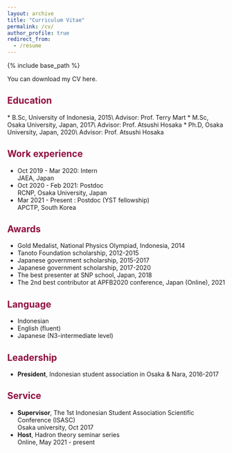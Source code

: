```yaml
---
layout: archive
title: "Curriculum Vitae"
permalink: /cv/
author_profile: true
redirect_from:
  - /resume
---
```


{% include base_path %}

You can download my CV here.


<h2 style="color:#900C3F"> Education </h2>
* B.Sc, University of Indonesia, 2015\
  Advisor: Prof. Terry Mart
* M.Sc, Osaka University, Japan, 2017\
  Advisor: Prof. Atsushi Hosaka
* Ph.D, Osaka University, Japan, 2020\
  Advisor: Prof. Atsushi Hosaka

<h2 style="color:#900C3F"> Work experience </h2>

* Oct 2019 - Mar 2020: Intern\
  JAEA, Japan
* Oct 2020 - Feb 2021: Postdoc\
  RCNP, Osaka University, Japan
* Mar 2021 - Present : Postdoc (YST fellowship)\
  APCTP, South Korea

<h2 style="color:#900C3F"> Awards </h2>

* Gold Medalist, National Physics Olympiad, Indonesia, 2014
* Tanoto Foundation scholarship, 2012-2015
* Japanese government scholarship, 2015-2017
* Japanese government scholarship, 2017-2020
* The best presenter at SNP school, Japan, 2018
* The 2nd best contributor at APFB2020 conference, Japan (Online), 2021

<h2 style="color:#900C3F"> Language </h2>

* Indonesian
* English (fluent)
* Japanese (N3-intermediate level) 

<h2 style="color:#900C3F"> Leadership </h2>

* <b> President</b>, Indonesian student association in Osaka & Nara, 2016-2017

<h2 style="color:#900C3F"> Service </h2>

* <b>Supervisor</b>, The 1st Indonesian Student Association Scientific Conference (ISASC)\
  Osaka university, Oct 2017
* <b>Host</b>, Hadron theory seminar series\
  Online, May 2021 - present
